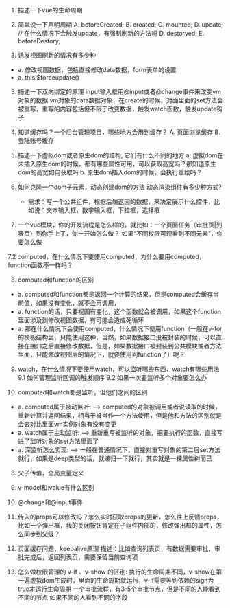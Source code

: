 1. 描述一下vue的生命周期

2. 简单说一下声明周期
  A. beforeCreated;
  B. created;
  C. mounted;
  D. update; // 在什么情况下会触发update，有强制刷新的方法吗
  D. destoryed;
  E. beforeDestory;

9. 诱发视图刷新的情况有多少种
 - a. 修改视图数据，包括直接修改data数据，form表单的设置
 - a. this.$forceupdate()

3. 描述一下双向绑定的原理
input输入框用@input或者@change事件来改变vm对象的数据
vm对象的data数据对象，在create的时候，对面里面的set方法会被重写，重写的内容包括但不限于改变数据，触发watch函数，触发update钩子


4. 知道缓存吗？一个后台管理项目，哪些地方会用到缓存？
  A. 页面浏览缓存
  B. 登陆账号缓存

4. 描述一下虚拟dom或者原生dom的结构, 它们有什么不同的地方
  a. 虚拟dom在未插入原生dom的时候，都有哪些属性可用，可以获取高宽吗？那知道原生dom的高宽如何获取吗
  b. 原生dom插入dom的时候，会执行重绘吗？

5. 如何克隆一个dom子元素，动态创建dom的方法
   动态渲染组件有多少种方式?
   - 需求：写一个公共组件，根据后端返回的数据，来决定展示什么控件，比如说：文本输入框，数字输入框，下拉框，选择框

6. 一个vue模块，你的开发流程是怎么样的，就比如：一个页面任务（审批页|列表页）到你手上了，你一开始怎么做？
如果“不同权限可观看到不同元素”，你要怎么做

7.2 computed，在什么情况下要使用computed，为什么要用computed，function函数不一样吗？

8. computed和function的区别
 - a. computed和function都是返回一个计算的结果，但是computed会缓存当前值，如果没有变化，就不会再调用，
 - a. function的话，只要视图有变化，这个函数就会被调用，如果这个function里面涉及到修改视图数据，有可能会造成死循环
 - a. 那在什么情况下会使用computed，什么情况下使用function（一般在v-for的模板结构里，只能使用这种，当然，如果数据接口没被封装的时候，可以直接在接口之后直接修改数据，但是，如果数据接口被封装到公共模块或者方法里面，只能修改视图层的情况下，就要使用到function了）呢？

9. watch，在什么情况下要使用watch，可以监听哪些东西，watch有哪些用法
9.1 如何管理监听回调的触发顺序
9.2 如果一次要监听多个对象要怎么办

7. computed和watch都是监听，但他们之间的区别
 - a. computed属于被动监听:
    --> computed的对象被调用或者说读取的时候，重新计算并返回结果，相当于被当作一个方法使用，但是他和方法的区别就是会去对比里面vm实例对象有没有变更
 - a. watch属于主动监听:
    --> 重新重写被监听的对象，把要执行的函数，直接写进了监听对象的set方法里面了
 - a. 深监听怎么实现:
    --> 一般在普通情况下，直接对重写对象的第二层set方法就行，如果是deep类型的话，就递归一下就行，其实就是一棵属性树而已

8. 父子传值，全局变量定义

4. v-model和:value有什么区别

4. @change和@input事件

9. 传入的props可以修改吗？怎么实时获取props的更新，怎么往上反馈props，比如一个弹出框，我的关闭按钮肯定在子组件内部的，修改弹出框的属性，怎么同步到父级？

10. 页面缓存问题，keepalive原理
描述：比如查询列表页，有数据需要审批，审批完成后，返回列表页，需要保留当前查询项

12. 怎么做权限管理的
v-if 、v-show 的区别: 执行的生命周期不同，v-show在第一遍虚拟dom生成时，里面的生命周期就运行，v-if需要等到依赖的sign为true才运行生命周期
一个审批流程，有3-5个审批节点，但是不同的人能看到不同的节点
如果不同的人看到不同的字段
